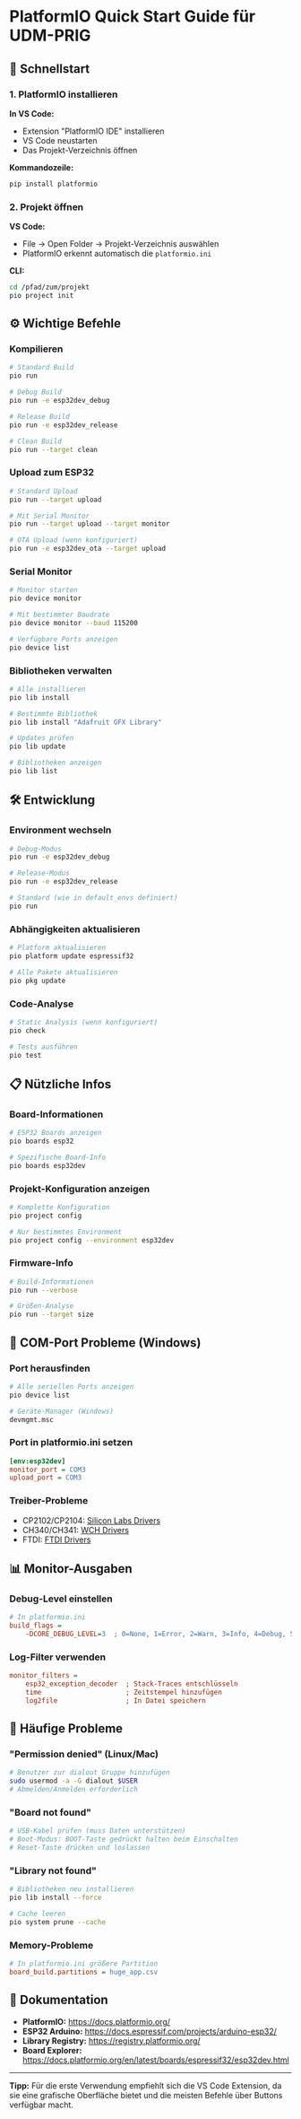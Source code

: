 # PlatformIO Quick Start Guide für UDM-PRIG

## 🚀 Schnellstart

### 1. PlatformIO installieren

**In VS Code:**
- Extension "PlatformIO IDE" installieren
- VS Code neustarten
- Das Projekt-Verzeichnis öffnen

**Kommandozeile:**
```bash
pip install platformio
```

### 2. Projekt öffnen

**VS Code:**
- File → Open Folder → Projekt-Verzeichnis auswählen
- PlatformIO erkennt automatisch die `platformio.ini`

**CLI:**
```bash
cd /pfad/zum/projekt
pio project init
```

## ⚙️ Wichtige Befehle

### Kompilieren
```bash
# Standard Build
pio run

# Debug Build
pio run -e esp32dev_debug

# Release Build  
pio run -e esp32dev_release

# Clean Build
pio run --target clean
```

### Upload zum ESP32
```bash
# Standard Upload
pio run --target upload

# Mit Serial Monitor
pio run --target upload --target monitor

# OTA Upload (wenn konfiguriert)
pio run -e esp32dev_ota --target upload
```

### Serial Monitor
```bash
# Monitor starten
pio device monitor

# Mit bestimmter Baudrate
pio device monitor --baud 115200

# Verfügbare Ports anzeigen
pio device list
```

### Bibliotheken verwalten
```bash
# Alle installieren
pio lib install

# Bestimmte Bibliothek
pio lib install "Adafruit GFX Library"

# Updates prüfen
pio lib update

# Bibliotheken anzeigen
pio lib list
```

## 🛠️ Entwicklung

### Environment wechseln
```bash
# Debug-Modus
pio run -e esp32dev_debug

# Release-Modus
pio run -e esp32dev_release

# Standard (wie in default_envs definiert)
pio run
```

### Abhängigkeiten aktualisieren
```bash
# Platform aktualisieren
pio platform update espressif32

# Alle Pakete aktualisieren
pio pkg update
```

### Code-Analyse
```bash
# Static Analysis (wenn konfiguriert)
pio check

# Tests ausführen
pio test
```

## 📋 Nützliche Infos

### Board-Informationen
```bash
# ESP32 Boards anzeigen
pio boards esp32

# Spezifische Board-Info
pio boards esp32dev
```

### Projekt-Konfiguration anzeigen
```bash
# Komplette Konfiguration
pio project config

# Nur bestimmtes Environment
pio project config --environment esp32dev
```

### Firmware-Info
```bash
# Build-Informationen
pio run --verbose

# Größen-Analyse
pio run --target size
```

## 🔧 COM-Port Probleme (Windows)

### Port herausfinden
```bash
# Alle seriellen Ports anzeigen
pio device list

# Geräte-Manager (Windows)
devmgmt.msc
```

### Port in platformio.ini setzen
```ini
[env:esp32dev]
monitor_port = COM3
upload_port = COM3
```

### Treiber-Probleme
- CP2102/CP2104: [Silicon Labs Drivers](https://www.silabs.com/developers/usb-to-uart-bridge-vcp-drivers)
- CH340/CH341: [WCH Drivers](http://www.wch.cn/downloads/CH341SER_EXE.html)
- FTDI: [FTDI Drivers](https://ftdichip.com/drivers/)

## 📊 Monitor-Ausgaben

### Debug-Level einstellen
```ini
# In platformio.ini
build_flags = 
    -DCORE_DEBUG_LEVEL=3  ; 0=None, 1=Error, 2=Warn, 3=Info, 4=Debug, 5=Verbose
```

### Log-Filter verwenden
```ini
monitor_filters = 
    esp32_exception_decoder  ; Stack-Traces entschlüsseln
    time                     ; Zeitstempel hinzufügen
    log2file                 ; In Datei speichern
```

## 🚨 Häufige Probleme

### "Permission denied" (Linux/Mac)
```bash
# Benutzer zur dialout Gruppe hinzufügen
sudo usermod -a -G dialout $USER
# Abmelden/Anmelden erforderlich
```

### "Board not found"
```bash
# USB-Kabel prüfen (muss Daten unterstützen)
# Boot-Modus: BOOT-Taste gedrückt halten beim Einschalten
# Reset-Taste drücken und loslassen
```

### "Library not found"
```bash
# Bibliotheken neu installieren
pio lib install --force

# Cache leeren
pio system prune --cache
```

### Memory-Probleme
```ini
# In platformio.ini größere Partition
board_build.partitions = huge_app.csv
```

## 🔗 Dokumentation

- **PlatformIO:** https://docs.platformio.org/
- **ESP32 Arduino:** https://docs.espressif.com/projects/arduino-esp32/
- **Library Registry:** https://registry.platformio.org/
- **Board Explorer:** https://docs.platformio.org/en/latest/boards/espressif32/esp32dev.html

---

**Tipp:** Für die erste Verwendung empfiehlt sich die VS Code Extension, da sie eine grafische Oberfläche bietet und die meisten Befehle über Buttons verfügbar macht.